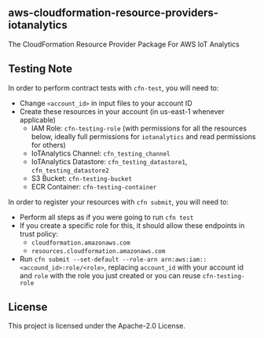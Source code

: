 ## aws-cloudformation-resource-providers-iotanalytics

The CloudFormation Resource Provider Package For AWS IoT Analytics

## Testing Note
In order to perform contract tests with `cfn-test`, you will need to:
* Change `<account_id>` in input files to your account ID
* Create these resources in your account (in us-east-1 whenever applicable)
    * IAM Role: `cfn-testing-role` (with permissions for all the resources below, ideally full permissions for `iotanalytics` and read permissions for others)
    * IoTAnalytics Channel: `cfn_testing_channel`
    * IoTAnalytics Datastore: `cfn_testing_datastore1`, `cfn_testing_datastore2`
    * S3 Bucket: `cfn-testing-bucket`
    * ECR Container: `cfn-testing-container`
    
In order to register your resources with `cfn submit`, you will need to:
* Perform all steps as if you were going to run `cfn test`
* If you create a specific role for this, it should allow these endpoints in trust policy:
    * `cloudformation.amazonaws.com`
    * `resources.cloudformation.amazonaws.com`
* Run `cfn submit --set-default --role-arn arn:aws:iam::<accound_id>:role/<role>`, replacing `account_id` with your account id and `role` with the role you just created or you can reuse `cfn-testing-role`
    
## License

This project is licensed under the Apache-2.0 License.

